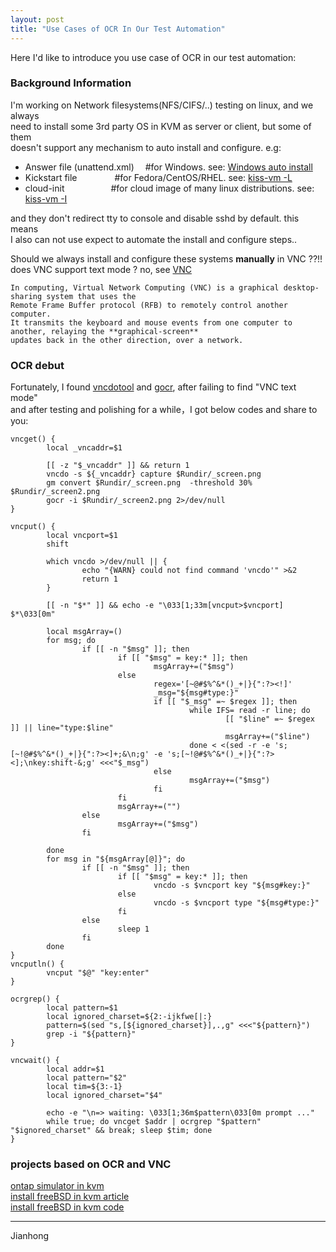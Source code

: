 ```yaml
---
layout: post
title: "Use Cases of OCR In Our Test Automation"
---
```


Here I'd like to introduce you use case of OCR in our test automation:

### Background Information

I'm working on Network filesystems(NFS/CIFS/..) testing on linux, and we always   
need to install some 3rd party OS in KVM as server or client, but some of them   
doesn't support any mechanism to auto install and configure. e.g:   
-  Answer file (unattend.xml) &emsp;#for Windows. see: [Windows auto install](https://github.com/tcler/make-windows-vm)  
-  Kickstart file &emsp;&emsp;&emsp;&emsp;#for Fedora/CentOS/RHEL. see: [kiss-vm -L](https://github.com/tcler/kiss-vm-ns)   
-  cloud-init &emsp;&emsp;&emsp;&emsp;&emsp;#for cloud image of many linux distributions. see: [kiss-vm -I](https://github.com/tcler/kiss-vm-ns)   

and they don't redirect tty to console and disable sshd by default. this means   
I also can not use expect to automate the install and configure steps..

Should we always install and configure these systems **manually** in VNC ??!!   
does VNC support text mode ? no, see [VNC](https://en.wikipedia.org/wiki/Virtual_Network_Computing)   
```
In computing, Virtual Network Computing (VNC) is a graphical desktop-sharing system that uses the 
Remote Frame Buffer protocol (RFB) to remotely control another computer. 
It transmits the keyboard and mouse events from one computer to another, relaying the **graphical-screen** 
updates back in the other direction, over a network.
```


### OCR debut

Fortunately, I found [vncdotool](https://pypi.org/project/vncdotool/) and [gocr](https://linux.die.net/man/1/gocr), after failing to find "VNC text mode"   
and after testing and polishing for a while，I got below codes and share to you:

```
vncget() {
        local _vncaddr=$1

        [[ -z "$_vncaddr" ]] && return 1
        vncdo -s ${_vncaddr} capture $Rundir/_screen.png
        gm convert $Rundir/_screen.png  -threshold 30%  $Rundir/_screen2.png
        gocr -i $Rundir/_screen2.png 2>/dev/null
}

vncput() {
        local vncport=$1
        shift

        which vncdo >/dev/null || {
                echo "{WARN} could not find command 'vncdo'" >&2
                return 1
        }

        [[ -n "$*" ]] && echo -e "\033[1;33m[vncput>$vncport] $*\033[0m"

        local msgArray=()
        for msg; do
                if [[ -n "$msg" ]]; then
                        if [[ "$msg" = key:* ]]; then
                                msgArray+=("$msg")
                        else
                                regex='[~@#$%^&*()_+|}{":?><!]'
                                _msg="${msg#type:}"
                                if [[ "$_msg" =~ $regex ]]; then
                                        while IFS= read -r line; do
                                                [[ "$line" =~ $regex ]] || line="type:$line"
                                                msgArray+=("$line")
                                        done < <(sed -r -e 's;[~!@#$%^&*()_+|}{":?><]+;&\n;g' -e 's;[~!@#$%^&*()_+|}{":?><];\nkey:shift-&;g' <<<"$_msg")
                                else
                                        msgArray+=("$msg")
                                fi
                        fi
                        msgArray+=("")
                else
                        msgArray+=("$msg")
                fi

        done
        for msg in "${msgArray[@]}"; do
                if [[ -n "$msg" ]]; then
                        if [[ "$msg" = key:* ]]; then
                                vncdo -s $vncport key "${msg#key:}"
                        else
                                vncdo -s $vncport type "${msg#type:}"
                        fi
                else
                        sleep 1
                fi
        done
}
vncputln() {
        vncput "$@" "key:enter"
}

ocrgrep() {
        local pattern=$1
        local ignored_charset=${2:-ijkfwe[|:}
        pattern=$(sed "s,[${ignored_charset}],.,g" <<<"${pattern}")
        grep -i "${pattern}"
}

vncwait() {
        local addr=$1
        local pattern="$2"
        local tim=${3:-1}
        local ignored_charset="$4"

        echo -e "\n=> waiting: \033[1;36m$pattern\033[0m prompt ..."
        while true; do vncget $addr | ocrgrep "$pattern" "$ignored_charset" && break; sleep $tim; done
}
```


### projects based on OCR and VNC

[ontap simulator in kvm](https://github.com/tcler/ontap-simulator-in-kvm)   
[install freeBSD in kvm article](https://tcler.github.io/2020/08/24/freeBSD-in-KVM/)   
[install freeBSD in kvm code](https://github.com/tcler/kiss-vm-ns/blob/master/kiss-vm#L1951)   



---
Jianhong
